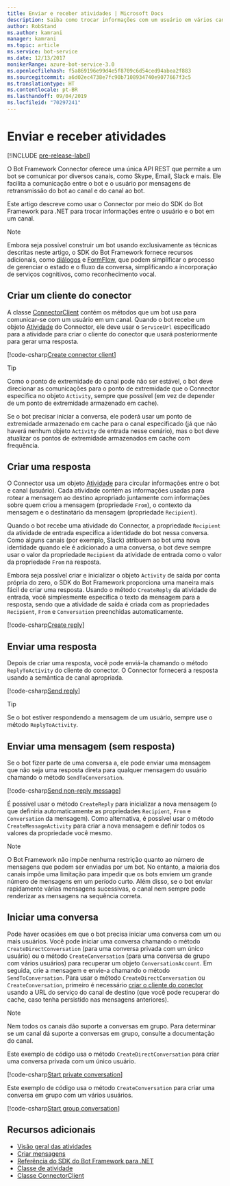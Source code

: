 ```yaml
---
title: Enviar e receber atividades | Microsoft Docs
description: Saiba como trocar informações com um usuário em vários canais usando o serviço do Connector por meio do SDK do Bot Framework para .NET.
author: RobStand
ms.author: kamrani
manager: kamrani
ms.topic: article
ms.service: bot-service
ms.date: 12/13/2017
monikerRange: azure-bot-service-3.0
ms.openlocfilehash: f5a869196e99d4e5f8709c6d54ced94abea2f883
ms.sourcegitcommit: a6d02ec4738e7fc90b7108934740e9077667f3c5
ms.translationtype: HT
ms.contentlocale: pt-BR
ms.lasthandoff: 09/04/2019
ms.locfileid: "70297241"
---
```

# <a name="send-and-receive-activities"></a>Enviar e receber atividades

[!INCLUDE [pre-release-label](../includes/pre-release-label-v3.md)]

O Bot Framework Connector oferece uma única API REST que permite a um bot se comunicar por diversos canais, como Skype, Email, Slack e mais. Ele facilita a comunicação entre o bot e o usuário por mensagens de retransmissão do bot ao canal e do canal ao bot. 

Este artigo descreve como usar o Connector por meio do SDK do Bot Framework para .NET para trocar informações entre o usuário e o bot em um canal. 

> [!NOTE]
> Embora seja possível construir um bot usando exclusivamente as técnicas descritas neste artigo, o SDK do Bot Framework fornece recursos adicionais, como [diálogos](bot-builder-dotnet-dialogs.md) e [FormFlow](bot-builder-dotnet-formflow.md), que podem simplificar o processo de gerenciar o estado e o fluxo da conversa, simplificando a incorporação de serviços cognitivos, como reconhecimento vocal.

## <a name="create-a-connector-client"></a>Criar um cliente do conector

A classe [ConnectorClient][ConnectorClient] contém os métodos que um bot usa para comunicar-se com um usuário em um canal. Quando o bot recebe um objeto <a href="https://docs.botframework.com/csharp/builder/sdkreference/dc/d2f/class_microsoft_1_1_bot_1_1_connector_1_1_activity.html" target="_blank">Atividade</a> do Connector, ele deve usar o `ServiceUrl` especificado para a atividade para criar o cliente do conector que usará posteriormente para gerar uma resposta. 

[!code-csharp[Create connector client](../includes/code/dotnet-send-and-receive.cs#createConnectorClient)]

> [!TIP]
> Como o ponto de extremidade do canal pode não ser estável, o bot deve direcionar as comunicações para o ponto de extremidade que o Connector especifica no objeto `Activity`, sempre que possível (em vez de depender de um ponto de extremidade armazenado em cache). 
>
> Se o bot precisar iniciar a conversa, ele poderá usar um ponto de extremidade armazenado em cache para o canal especificado (já que não haverá nenhum objeto `Activity` de entrada nesse cenário), mas o bot deve atualizar os pontos de extremidade armazenados em cache com frequência. 

## <a id="create-reply"></a> Criar uma resposta

O Connector usa um objeto [Atividade](bot-builder-dotnet-activities.md) para circular informações entre o bot e canal (usuário). Cada atividade contém as informações usadas para rotear a mensagem ao destino apropriado juntamente com informações sobre quem criou a mensagem (propriedade `From`), o contexto da mensagem e o destinatário da mensagem (propriedade `Recipient`).

Quando o bot recebe uma atividade do Connector, a propriedade `Recipient` da atividade de entrada especifica a identidade do bot nessa conversa. Como alguns canais (por exemplo, Slack) atribuem ao bot uma nova identidade quando ele é adicionado a uma conversa, o bot deve sempre usar o valor da propriedade `Recipient` da atividade de entrada como o valor da propriedade `From` na resposta.

Embora seja possível criar e inicializar o objeto `Activity` de saída por conta própria do zero, o SDK do Bot Framework proporciona uma maneira mais fácil de criar uma resposta. Usando o método `CreateReply` da atividade de entrada, você simplesmente especifica o texto da mensagem para a resposta, sendo que a atividade de saída é criada com as propriedades `Recipient`, `From` e `Conversation` preenchidas automaticamente.

[!code-csharp[Create reply](../includes/code/dotnet-send-and-receive.cs#createReply)]

## <a name="send-a-reply"></a>Enviar uma resposta

Depois de criar uma resposta, você pode enviá-la chamando o método `ReplyToActivity` do cliente do conector. O Connector fornecerá a resposta usando a semântica de canal apropriada. 

[!code-csharp[Send reply](../includes/code/dotnet-send-and-receive.cs#sendReply)]

> [!TIP]
> Se o bot estiver respondendo a mensagem de um usuário, sempre use o método `ReplyToActivity`.

## <a name="send-a-non-reply-message"></a>Enviar uma mensagem (sem resposta) 

Se o bot fizer parte de uma conversa a, ele pode enviar uma mensagem que não seja uma resposta direta para qualquer mensagem do usuário chamando o método `SendToConversation`. 

[!code-csharp[Send non-reply message](../includes/code/dotnet-send-and-receive.cs#sendNonReplyMessage)]

É possível usar o método `CreateReply` para inicializar a nova mensagem (o que definiria automaticamente as propriedades `Recipient`, `From` e `Conversation` da mensagem). Como alternativa, é possível usar o método `CreateMessageActivity` para criar a nova mensagem e definir todos os valores da propriedade você mesmo.

> [!NOTE]
> O Bot Framework não impõe nenhuma restrição quanto ao número de mensagens que podem ser enviadas por um bot. No entanto, a maioria dos canais impõe uma limitação para impedir que os bots enviem um grande número de mensagens em um período curto. Além disso, se o bot enviar rapidamente várias mensagens sucessivas, o canal nem sempre pode renderizar as mensagens na sequência correta.

## <a name="start-a-conversation"></a>Iniciar uma conversa

Pode haver ocasiões em que o bot precisa iniciar uma conversa com um ou mais usuários. Você pode iniciar uma conversa chamando o método `CreateDirectConversation` (para uma conversa privada com um único usuário) ou o método `CreateConversation` (para uma conversa de grupo com vários usuários) para recuperar um objeto `ConversationAccount`. Em seguida, crie a mensagem e envie-a chamando o método `SendToConversation`. Para usar o método `CreateDirectConversation` ou `CreateConversation`, primeiro é necessário [criar o cliente do conector](#create-a-connector-client) usando a URL do serviço do canal de destino (que você pode recuperar do cache, caso tenha persistido nas mensagens anteriores). 

> [!NOTE]
> Nem todos os canais dão suporte a conversas em grupo. Para determinar se um canal dá suporte a conversas em grupo, consulte a documentação do canal.

Este exemplo de código usa o método `CreateDirectConversation` para criar uma conversa privada com um único usuário.

[!code-csharp[Start private conversation](../includes/code/dotnet-send-and-receive.cs#startPrivateConversation)]

Este exemplo de código usa o método `CreateConversation` para criar uma conversa em grupo com um vários usuários.

[!code-csharp[Start group conversation](../includes/code/dotnet-send-and-receive.cs#startGroupConversation)]

## <a name="additional-resources"></a>Recursos adicionais

- [Visão geral das atividades](bot-builder-dotnet-activities.md)
- [Criar mensagens](bot-builder-dotnet-create-messages.md)
- <a href="/dotnet/api/?view=botbuilder-3.11.0" target="_blank">Referência do SDK do Bot Framework para .NET</a>
- <a href="https://docs.botframework.com/csharp/builder/sdkreference/dc/d2f/class_microsoft_1_1_bot_1_1_connector_1_1_activity.html" target="_blank">Classe de atividade</a>
- <a href="/dotnet/api/microsoft.bot.connector.connectorclient" target="_blank">Classe ConnectorClient</a>

[ConnectorClient]: /dotnet/api/microsoft.bot.connector.connectorclient
